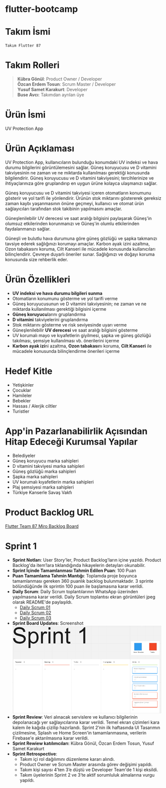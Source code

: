 # flutter-bootcamp

# Takım İsmi
    Takım Flutter 87

# Takım Rolleri
>**Kübra Gönül**: Product Owner / Developer <br>
>__Özcan Erdem Tosun__: Scrum Master / Developer <br>
>__Yusuf Samet Karakurt__: Developer <br>
>__Buse Avcı__: Takımdan ayrılan üye

# Ürün İsmi
UV Protection App

# Ürün Açıklaması
UV Protection App, kullanıcıların bulunduğu konumdaki UV indeksi ve hava durumu bilgilerini görüntülemesini sağlar. Güneş koruyucusu ve D vitamini takviyesinin ne zaman ve ne miktarda kullanılması gerektiği konusunda bilgilendirir. Güneş koruyucusu ve D vitamini takviyesini; tercihlerinize ve ihtiyaçlarınıza göre gruplandırıp en uygun ürüne kolayca ulaşmanızı sağlar.

Güneş koruyucusu ve D vitamini takviyesi içeren otomatların konumunu gösterir ve yol tarifi ile yönlendirir. Ürünün stok miktarını göstererek gereksiz zaman kaybı yaşanmasının önüne geçmeyi, kullanıcı ve otomat ürün sağlayıcıları tarafından stok takibinin yapılmasını amaçlar.

Güneşlenilebilir UV derecesi ve saat aralığı bilgisini paylaşarak Güneş'in olumsuz etkilerinden korunmanızı ve Güneş'in olumlu etkilerinden faydalanmanızı sağlar.

Güneşli ve bulutlu hava durumuna göre güneş gözlüğü ve şapka takmanızı tavsiye ederek sağlığınızı korumayı amaçlar. Karbon ayak izini azaltma, Ozon tabakasını koruma, Cilt Kanseri ile mücadele konusunda kullanıcıları bilinçlendirir. Çevreye duyarlı öneriler sunar. Sağlığınızı ve doğayı koruma konusunda size rehberlik eder.

# Ürün Özellikleri
- **UV indeksi ve hava durumu bilgileri sunma**
- Otomatların konumunu gösterme ve yol tarifi verme
- Güneş koruyucusunun ve D vitamini takviyesinin; ne zaman ve ne miktarda kullanılması gerektiği bilgisini içerme
- **Güneş koruyucu**larını gruplandırma
- **D vitamini** takviyelerini gruplandırma
- Stok miktarını gösterme ve risk seviyesinde uyarı verme
- Güneşlenilebilir **UV derecesi** ve saat aralığı bilgisini gösterme
- UV korumalı mayo ve kıyafetlerin giyilmesi, şapka ve güneş gözlüğü takılması, şemsiye kullanılması vb. önerilerini içerme
- **Karbon ayak izi**ni azaltma, **Ozon tabakası**nı koruma, **Cilt Kanseri** ile mücadele konusunda bilinçlendirme önerileri içerme

# Hedef Kitle
- Yetişkinler
- Çocuklar
- Hamileler
- Bebekler
- Hassas / Alerjik ciltler
- Turistler

# App'in Pazarlanabilirlik Açısından Hitap Edeceği Kurumsal Yapılar
- Belediyeler
- Güneş koruyucu marka sahipleri
- D vitamini takviyesi marka sahipleri
- Güneş gözlüğü marka sahipleri
- Şapka marka sahipleri
- UV korumalı kıyafetlerin marka sahipleri
- Plaj şemsiyesi marka sahipleri
- Türkiye Kanserle Savaş Vakfı

# Product Backlog URL
[Flutter Team 87 Miro Backlog Board](https://miro.com/app/board/uXjVM9w02ho=/)
# Sprint 1
- **Sprint Notları**: User Story'ler, Product Backlog'ların içine yazıldı. Product Backlog'da item’lara tıklandığında hikayelerin detayları okunabilir.
- **Sprint İçinde Tamamlanması Tahmin Edilen Puan**: 100 Puan
- **Puan Tamamlama Tahmin Mantığı**: Toplamda proje boyunca tamamlanması gereken 360 puanlık backlog bulunmaktadır. 3 sprinte bölündüğünde ilk sprintin 100 puan ile başlamasına karar verildi.
- **Daily Scrum**: Daily Scrum toplantılarının WhatsApp üzerinden yapılmasına karar verildi. Daily Scrum toplantısı ekran görüntüleri jpeg olarak README'de paylaşıldı.
    - [Daily Scrum 01](/assets/images/daily-scrum-01.jpeg)
    - [Daily Scrum 02](/assets/images/daily-scrum-02.jpeg)
    - [Daily Scrum 03](/assets/images/daily-scrum-03.jpeg)
- **Sprint Board Updates**: Screenshot ![Sprint 1](/assets/images/scrum-board-sprint-1.png)
- **Sprint Review**: Veri alınacak servislere ve kullanıcı bilgilerinin depolanacağı yer sağlayıcılarına karar verildi. Temel ekran çizimleri kara kalem ile kağıda çizilip hazırlandı. Sprint 2’nin ilk haftasında UI Tasarımın çizilmesine, Splash ve Home Screen'in tamamlanmasına, verilerin Firebase'e aktarılmasına karar verildi.
- **Sprint Rewiew katılımcıları**: Kübra Gönül, Özcan Erdem Tosun, Yusuf Samet Karakurt
- **Sprint Retrospective**:
    - Takım içi rol dağılımını düzenleme kararı alındı.
    - Product Owner ve Scrum Master arasında görev değişimi yapıldı.
    - Takım kişi sayısı 4’ten 3’e düştü ve Developer Team'de 1 kişi eksildi.
    - Takım üyelerinin Sprint 2 ve 3’te aktif sorumluluk almalarına vurgu yapıldı.